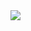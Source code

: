 <picture>
  <source
    srcset="https://github-readme-stats.vercel.app/api?username=KrypDeveloper&show_icons=true&theme=dark"
    media="(prefers-color-scheme: dark)"
  />
  <source
    srcset="https://github-readme-stats.vercel.app/api?username=KrypDeveloper&show_icons=true"
    media="(prefers-color-scheme: light), (prefers-color-scheme: no-preference)"
  />
  <img src="https://github-readme-stats.vercel.app/api?username=KrypDeveloper&show_icons=true" />
</picture>
